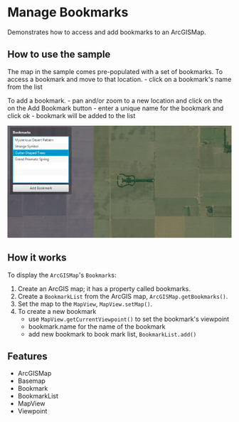 <h1>Manage Bookmarks</h1>

<p>Demonstrates how to access and add bookmarks to an ArcGISMap.</p>

<h2>How to use the sample</h2>

<p>The map in the sample comes pre-populated with a set of bookmarks.
  To access a bookmark and move to that location.
  - click on a bookmark's name from the list</p>

<p>To add a bookmark.
  - pan and/or zoom to a new location and click on the on the Add Bookmark button
  - enter a unique name for the bookmark and click ok
  - bookmark will be added to the list</p>

<p><img src="ManageBookmarks.png" alt="" title="" /></p>

<h2>How it works</h2>

<p>To display the <code>ArcGISMap</code>'s <code>Bookmark</code>s:</p>

<ol>
  <li>Create an ArcGIS map; it has a property called bookmarks.  </li>
  <li>Create a <code>BookmarkList</code> from the ArcGIS map, <code>ArcGISMap.getBookmarks()</code>.</li>
  <li>Set the map to the <code>MapView</code>, <code>MapView.setMap()</code>. </li>
  <li>To create a new bookmark
    <ul><li>use <code>MapView.getCurrentViewpoint()</code> to set the bookmark's viewpoint </li>
      <li>bookmark.name for the name of the bookmark</li>
      <li>add new bookmark to book mark list, <code>BookmarkList.add()</code></li></ul></li>
</ol>

<h2>Features</h2>

<ul>
  <li>ArcGISMap</li>
  <li>Basemap</li>
  <li>Bookmark</li>
  <li>BookmarkList</li>
  <li>MapView</li>
  <li>Viewpoint</li>
</ul>


